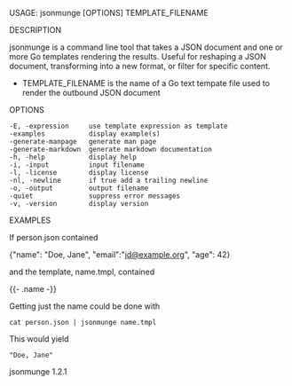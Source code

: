 
USAGE: jsonmunge [OPTIONS] TEMPLATE_FILENAME

DESCRIPTION

jsonmunge is a command line tool that takes a JSON document and
one or more Go templates rendering the results. Useful for
reshaping a JSON document, transforming into a new format,
or filter for specific content.

+ TEMPLATE_FILENAME is the name of a Go text tempate file used to render
  the outbound JSON document

OPTIONS

    -E, -expression     use template expression as template
    -examples           display example(s)
    -generate-manpage   generate man page
    -generate-markdown  generate markdown documentation
    -h, -help           display help
    -i, -input          input filename
    -l, -license        display license
    -nl, -newline       if true add a trailing newline
    -o, -output         output filename
    -quiet              suppress error messages
    -v, -version        display version


EXAMPLES

If person.json contained

   {"name": "Doe, Jane", "email":"jd@example.org", "age": 42}

and the template, name.tmpl, contained

   {{- .name -}}

Getting just the name could be done with

    cat person.json | jsonmunge name.tmpl

This would yield

    "Doe, Jane"

jsonmunge 1.2.1

